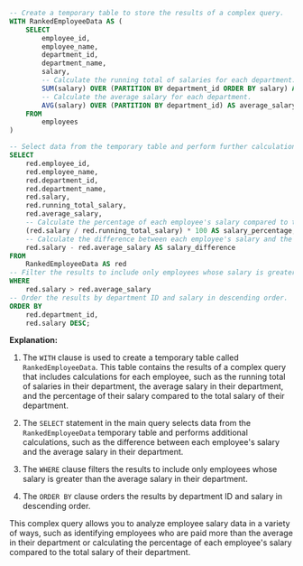 ```sql
-- Create a temporary table to store the results of a complex query.
WITH RankedEmployeeData AS (
    SELECT
        employee_id,
        employee_name,
        department_id,
        department_name,
        salary,
        -- Calculate the running total of salaries for each department.
        SUM(salary) OVER (PARTITION BY department_id ORDER BY salary) AS running_total_salary,
        -- Calculate the average salary for each department.
        AVG(salary) OVER (PARTITION BY department_id) AS average_salary
    FROM
        employees
)

-- Select data from the temporary table and perform further calculations.
SELECT
    red.employee_id,
    red.employee_name,
    red.department_id,
    red.department_name,
    red.salary,
    red.running_total_salary,
    red.average_salary,
    -- Calculate the percentage of each employee's salary compared to the total salary of their department.
    (red.salary / red.running_total_salary) * 100 AS salary_percentage,
    -- Calculate the difference between each employee's salary and the average salary of their department.
    red.salary - red.average_salary AS salary_difference
FROM
    RankedEmployeeData AS red
-- Filter the results to include only employees whose salary is greater than the average salary in their department.
WHERE
    red.salary > red.average_salary
-- Order the results by department ID and salary in descending order.
ORDER BY
    red.department_id,
    red.salary DESC;
```

**Explanation:**

1. The `WITH` clause is used to create a temporary table called `RankedEmployeeData`. This table contains the results of a complex query that includes calculations for each employee, such as the running total of salaries in their department, the average salary in their department, and the percentage of their salary compared to the total salary of their department.


2. The `SELECT` statement in the main query selects data from the `RankedEmployeeData` temporary table and performs additional calculations, such as the difference between each employee's salary and the average salary in their department.


3. The `WHERE` clause filters the results to include only employees whose salary is greater than the average salary in their department.


4. The `ORDER BY` clause orders the results by department ID and salary in descending order.


This complex query allows you to analyze employee salary data in a variety of ways, such as identifying employees who are paid more than the average in their department or calculating the percentage of each employee's salary compared to the total salary of their department.